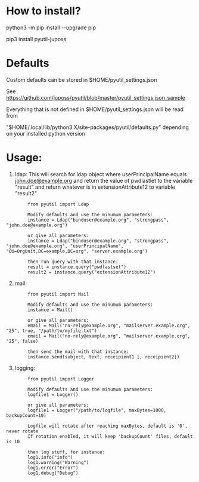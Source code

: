 # How to install?

python3 -m pip install --upgrade pip

pip3 install pyutil-juposs

# Defaults
Custom defaults can be stored in $HOME/pyutil_settings.json

See https://github.com/juposs/pyutil/blob/master/pyutil_settings.json_sample

Everything that is not defined in $HOME/pyutil_settings.json will be read from

"$HOME/.local/lib/python3.X/site-packages/pyutil/defaults.py" depending on your installed python version

# Usage:
1. ldap:
This will search for ldap object where userPrincipalName equals john.doe@example.org and return the value of pwdlastlet to the variable "result" and return whatever is in extensionAttribute12 to variable "result2"
```
        from pyutil import Ldap

        Modify defaults and use the minumum parameters:
        instance = Ldap("binduser@example.org", "strongpass", "john.doe@example.org")

        or give all parameters:
        instance = Ldap("binduser@example.org", "strongpass", "john.doe@example.org", "userPrincipalName", "OU=OrgUnit,DC=example,DC=org", "server.example.org")

        then run query with that instance:
        result = instance.query("pwdlastset")
        result2 = instance.query("extensionAttribute12")
```
2. mail:
```
        from pyutil import Mail

        Modify defaults and use the minumum parameters:
        instance = Mail()

        or give all parameters:
        email = Mail("no-rely@example.org", "mailserver.example.org", "25", true, "/path/to/myfile.txt")
        email = Mail("no-rely@example.org", "mailserver.example.org", "25", false)

        then send the mail with that instance:
        instance.send(subject, text, receipient1 [, receipient2])
```
3. logging:
```
        from pyutil import Logger

        Modify defaults and use the minumum parameters:
        logfile1 = Logger()

        or give all parameters:
        logfile1 = Logger("/path/to/logfile", maxBytes=1000, backupCount=10)

        Logfile will rotate after reaching maxBytes, default is '0', never rotate
        If rotation enabled, it will keep 'backupCount' files, default is 10

        then log stuff, for instance:
        log1.info("info")
        log1.warning("Warning")
        log1.error("Error")
        log1.debug("Debug")
```
